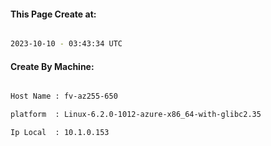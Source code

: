 
   
#### This Page Create at:

```bash

2023-10-10 - 03:43:34 UTC

```

#### Create By Machine:

```bash

Host Name : fv-az255-650

platform  : Linux-6.2.0-1012-azure-x86_64-with-glibc2.35

Ip Local  : 10.1.0.153

```

